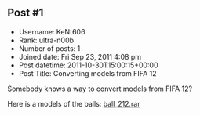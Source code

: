 ## Post #1
- Username: KeNt606
- Rank: ultra-n00b
- Number of posts: 1
- Joined date: Fri Sep 23, 2011 4:08 pm
- Post datetime: 2011-10-30T15:00:15+00:00
- Post Title: Converting models from FIFA 12

Somebody knows a way to convert models from FIFA 12?

Here is a models of the balls:
[ball_212.rar](https://xentaxbackup.github.io/file/4816_ball_212.rar)
